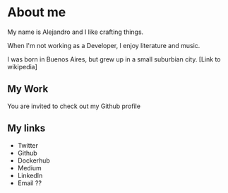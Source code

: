 # About me

My name is Alejandro and I like crafting things.

When I'm not working as a Developer, I enjoy literature and music.

I was born in Buenos Aires, but grew up in a small suburbian city. [Link to wikipedia]

## My Work
You are invited to check out my Github profile 

##  My links
-   Twitter
-   Github
-   Dockerhub
-   Medium
-   LinkedIn
-   Email ??